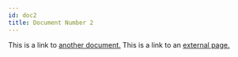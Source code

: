 ```yaml
---
id: doc2
title: Document Number 2
---
```


This is a link to [another document.](mdx.md) This is a link to an [external page.](http://www.example.com/)
